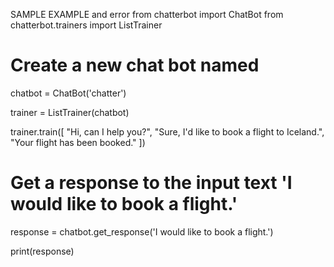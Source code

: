 SAMPLE EXAMPLE and error
from chatterbot import ChatBot
from chatterbot.trainers import ListTrainer

# Create a new chat bot named 
chatbot = ChatBot('chatter')

trainer = ListTrainer(chatbot)

trainer.train([
    "Hi, can I help you?",
    "Sure, I'd like to book a flight to Iceland.",
    "Your flight has been booked."
])

# Get a response to the input text 'I would like to book a flight.'
response = chatbot.get_response('I would like to book a flight.')

print(response)
